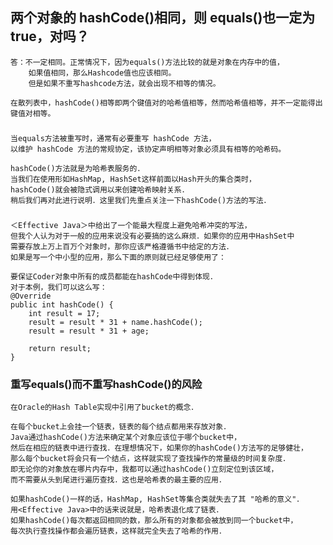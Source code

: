 ## 两个对象的 hashCode()相同，则 equals()也一定为 true，对吗？

	答：不一定相同。正常情况下，因为equals()方法比较的就是对象在内存中的值，
		如果值相同，那么Hashcode值也应该相同。
		但是如果不重写hashcode方法，就会出现不相等的情况。
	
	在散列表中，hashCode()相等即两个键值对的哈希值相等，然而哈希值相等，并不一定能得出键值对相等。


### 
	当equals方法被重写时，通常有必要重写 hashCode 方法，
	以维护 hashCode 方法的常规协定，该协定声明相等对象必须具有相等的哈希码。 

	hashCode()方法就是为哈希表服务的．
	当我们在使用形如HashMap, HashSet这样前面以Hash开头的集合类时，
	hashCode()就会被隐式调用以来创建哈希映射关系．
	稍后我们再对此进行说明．这里我们先重点关注一下hashCode()方法的写法．
###

	＜Effective Java＞中给出了一个能最大程度上避免哈希冲突的写法，
	但我个人认为对于一般的应用来说没有必要搞的这么麻烦．如果你的应用中HashSet中
	需要存放上万上百万个对象时，那你应该严格遵循书中给定的方法．
	如果是写一个中小型的应用，那么下面的原则就已经足够使用了：
	
	要保证Coder对象中所有的成员都能在hashCode中得到体现．
	对于本例，我们可以这么写：
	@Override
	public int hashCode() {
		int result = 17;
		result = result * 31 + name.hashCode();
		result = result * 31 + age;
		
		return result;
	}

### 重写equals()而不重写hashCode()的风险
	在Oracle的Hash Table实现中引用了bucket的概念．

	在每个bucket上会挂一个链表，链表的每个结点都用来存放对象．
	Java通过hashCode()方法来确定某个对象应该位于哪个bucket中，
	然后在相应的链表中进行查找．在理想情况下，如果你的hashCode()方法写的足够健壮，
	那么每个bucket将会只有一个结点，这样就实现了查找操作的常量级的时间复杂度．
	即无论你的对象放在哪片内存中，我都可以通过hashCode()立刻定位到该区域，
	而不需要从头到尾进行遍历查找．这也是哈希表的最主要的应用．

	如果hashCode()一样的话，HashMap, HashSet等集合类就失去了其 "哈希的意义"．
	用<Effective Java>中的话来说就是，哈希表退化成了链表．
	如果hashCode()每次都返回相同的数，那么所有的对象都会被放到同一个bucket中，
	每次执行查找操作都会遍历链表，这样就完全失去了哈希的作用．


